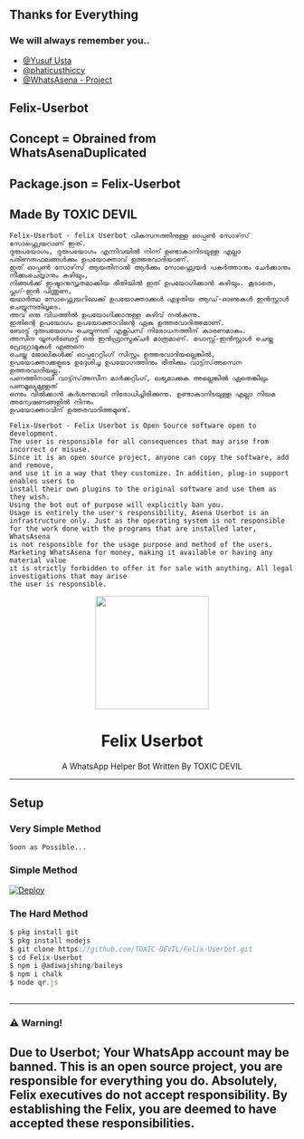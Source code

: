 
## Thanks for Everything 
### We will always remember you..

- [@Yusuf Usta](https://github.com/yusufusta)
- [@phaticusthiccy](https://github.com/Phaticusthiccy)
- [@WhatsAsena - Project](https://github.com/Phaticusthiccy/WhatsAsenaDuplicated)

## Felix-Userbot

**Concept = Obrained from WhatsAsenaDuplicated**
--------
**Package.json = Felix-Userbot**
--------
**Made By TOXIC DEVIL**
---------

```
Felix-Userbot - felix Userbot വികസനത്തിനുള്ള ഓപ്പൺ സോഴ്‌സ് സോഫ്റ്റ്വെയറാണ് ഇത്.
ദുരുപയോഗം, ദുരുപയോഗം എന്നിവയിൽ നിന്ന് ഉണ്ടാകാനിടയുള്ള എല്ലാ പരിണതഫലങ്ങൾക്കും ഉപയോക്താവ് ഉത്തരവാദിയാണ്.
ഇത് ഓപ്പൺ സോഴ്‌സ് ആയതിനാൽ ആർക്കും സോഫ്റ്റ്വെയർ പകർത്താനും ചേർക്കാനും നീക്കംചെയ്യാനും കഴിയും,
നിങ്ങൾക്ക് ഇഷ്ടാനുസൃതമാക്കിയ രീതിയിൽ ഇത് ഉപയോഗിക്കാൻ കഴിയും. കൂടാതെ, പ്ലഗ്-ഇൻ പിന്തുണ,
യഥാർത്ഥ സോഫ്റ്റ്വെയറിലേക്ക് ഉപയോക്താക്കൾ എഴുതിയ ആഡ്-ഓണുകൾ ഇൻസ്റ്റാൾ ചെയ്യുന്നതിലൂടെ.
അവ ഒരു വിധത്തിൽ ഉപയോഗിക്കാനുള്ള കഴിവ് നൽകുന്നു.
ഇതിന്റെ ഉപയോഗം ഉപയോക്താവിന്റെ ഏക ഉത്തരവാദിത്തമാണ്.
ബോട്ട് ദുരുപയോഗം ചെയ്യുന്നത് എക്സ്പ്രസ് നിരോധനത്തിന് കാരണമാകും.
അസീന യൂസർബോട്ട് ഒരു ഇൻഫ്രാസ്ട്രക്ചർ മാത്രമാണ്. പോസ്റ്റ്-ഇൻസ്റ്റാൾ ചെയ്ത പ്രോഗ്രാമുകൾ എങ്ങനെ
ചെയ്ത ജോലികൾക്ക് ഓപ്പറേറ്റിംഗ് സിസ്റ്റം ഉത്തരവാദിയല്ലെങ്കിൽ,
ഉപയോക്താക്കളുടെ ഉദ്ദേശിച്ച ഉപയോഗത്തിനും രീതിക്കും വാട്ട്‌സ്അസെന ഉത്തരവാദിയല്ല.
പണത്തിനായി വാട്ട്‌സ്അസീന മാർക്കറ്റിംഗ്, ലഭ്യമാക്കുക അല്ലെങ്കിൽ ഏതെങ്കിലും പണമൂല്യമുള്ളത്
ഒന്നും വിൽക്കാൻ കർശനമായി നിരോധിച്ചിരിക്കുന്നു. ഉണ്ടാകാനിടയുള്ള എല്ലാ നിയമ അന്വേഷണങ്ങളിൽ നിന്നും
ഉപയോക്താവിന് ഉത്തരവാദിത്തമുണ്ട്.

Felix-Userbot - Felix Userbot is Open Source software open to development. 
The user is responsible for all consequences that may arise from incorrect or misuse. 
Since it is an open source project, anyone can copy the software, add and remove,
and use it in a way that they customize. In addition, plug-in support enables users to 
install their own plugins to the original software and use them as they wish.
Using the bot out of purpose will explicitly ban you.
Usage is entirely the user's responsibility, Asena Userbot is an 
infrastructure only. Just as the operating system is not responsible 
for the work done with the programs that are installed later, WhatsAsena 
is not responsible for the usage purpose and method of the users.
Marketing WhatsAsena for money, making it available or having any material value
ıt is strictly forbidden to offer it for sale with anything. All legal investigations that may arise
the user is responsible.
```

<div align="center">
  <img src="https://i.ibb.co/5rQ4zNd/In-Shot-20210507-112648383.jpg" width="200" height="200">
  <h1>Felix Userbot</h1>
</div>
<p align="center">
    A WhatsApp Helper Bot Written By TOXIC DEVIL
    <br>

</p>

----

## Setup
### Very Simple Method
`Soon as Possible...`

### Simple Method

[![Deploy](https://www.herokucdn.com/deploy/button.svg)](https://heroku.com/deploy?template=https://github.com/TOXIC-DEVIL/Felix-Userbot)

### The Hard Method
```js
$ pkg install git
$ pkg install nodejs
$ git clone https://github.com/TOXIC-DEVIL/Felix-Userbot.git
$ cd Felix-Userbot
$ npm i @adiwajshing/baileys
$ npm i chalk
$ node qr.js
```

##

--------------------------------
### ⚠️ Warning! 

Due to Userbot; Your WhatsApp account may be banned.
This is an open source project, you are responsible for everything you do. 
Absolutely, Felix executives do not accept responsibility.
By establishing the Felix, you are deemed to have accepted these responsibilities.
--------------------------------
